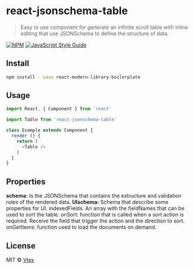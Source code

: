 # react-jsonschema-table

> Easy to use component for generate an infinite scroll table with inline editing that use JSONSchema to define the structure of data.

[![NPM](https://img.shields.io/npm/v/react-modern-library-boilerplate.svg)](https://www.npmjs.com/package/react-modern-library-boilerplate) [![JavaScript Style Guide](https://img.shields.io/badge/code_style-standard-brightgreen.svg)](https://standardjs.com)

## Install

```bash
npm install --save react-modern-library-boilerplate
```

## Usage

```js
import React, { Component } from 'react'

import Table from 'react-jsonschema-table'

class Example extends Component {
  render () {
    return (
      <Table />
    )
  }
}
```
## Properties

**schema:** Is the JSONSchema that contains the estructure and validation rules of the rendered data.
**UIschema:** Schema that describe some properties for UI.
indexedFields: An array with the fieldNames that can be used to sort the table.
onSort: function that is called when a sort action is required. Receive the field that trigger the action and the direction to sort.
onGetItems: function used to load the documents on demand.

## License

MIT © [Vtex](https://github.com/transitive-bullshit)
